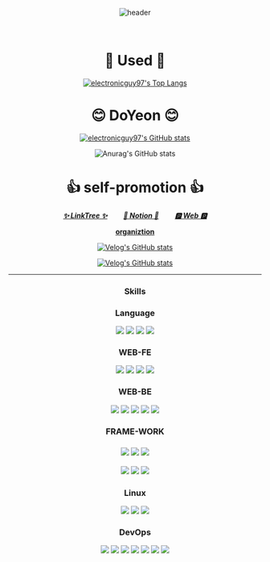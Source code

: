 <div align="center">
  
  ![header](https://capsule-render.vercel.app/api?type=cylinder&color=F0F8FF&height=150&section=header&text=Electronicguy97&fontColor=000000&fontSize=70&animation=fadeIn&fontAlignY=55)
  
<br>

# 🤺 Used 🤺
[![electronicguy97's Top Langs](https://github-readme-stats.vercel.app/api/top-langs/?username=electronicguy97&layout=compact&theme=dark)](https://github.com/anuraghazra/github-readme-stats)

# 😊 DoYeon 😊
[![electronicguy97's GitHub stats](https://github-readme-stats.vercel.app/api?username=electronicguy97&show_icons=true&theme=dark)](https://github.com/anuraghazra/github-readme-stats#gh-dark-mode-only)

![Anurag's GitHub stats](https://github-readme-stats.vercel.app/api?username=electronicguy97&show_icons=true&theme=merko)

# 👍 self-promotion 👍
[***✨ LinkTree ✨***](https://linktr.ee/jayce_97)
  [***📄 Notion 📄***](https://jayce97.notion.site/jayce97/Resume-5bd13fbff11d491dbe1b5dd0e9ae2a0f)
  [***🅿️ Web 🅿️***](https://doyeon.netlify.app/)

**[organiztion](https://github.com/deeptudy)**

[![Velog's GitHub stats](https://velog-readme-2.vercel.app/api/badge-stats?name=jayce_97)](https://velog.io/@jayce_97)

[![Velog's GitHub stats](https://velog-readme-stats.vercel.app/api?name=jayce_97)](https://velog-readme-stats.vercel.app/api/redirect?name=jayce_97)

---

### Skills

<h3>Language</h3>

<img src = "https://img.shields.io/badge/c++-00599C?style=for-the-badge&logo=c%2B%2B&logoColor=white">
<img src = "https://img.shields.io/badge/python-3776AB?style=for-the-badge&logo=python&logoColor=white">
<img src = "https://img.shields.io/badge/r-276DC3?style=for-the-badge&logo=r%2B%2B&logoColor=white">
<img src = "https://img.shields.io/badge/Java-007396?&style=for-the-badge&logo=Java&logoColor=white">

<h3>WEB-FE</h3>

<img src = "https://img.shields.io/badge/html5-E34F26?style=for-the-badge&logo=html5&logoColor=white">
<img src = "https://img.shields.io/badge/css-1572B6?style=for-the-badge&logo=css3&logoColor=white">
<img src = "https://img.shields.io/badge/javascript-F7DF1E?style=for-the-badge&logo=javascript&logoColor=black">
<img src = "https://img.shields.io/badge/jquery-0769AD?style=for-the-badge&logo=jquery&logoColor=white">

<h3>WEB-BE</h3>

<img src="https://img.shields.io/badge/mysql-4479A1?style=plastic&logo=mysql&logoColor=FFFFFF"/></a>
<img src="https://img.shields.io/badge/oracle-F80000?style=plastic&logo=oracle&logoColor=FFFFFF"/></a>
<img src="https://img.shields.io/badge/sqlite-003B57?style=plastic&logo=sqlite&logoColor=FFFFFF"/></a>
<img src="https://img.shields.io/badge/apachetomcat-F8DC75?style=plastic&logo=apachetomcat&logoColor=FFFFFF"/></a>
<img src="https://img.shields.io/badge/mybatis-FF69B4?style=plastic&logo=#4353FF&logoColor=FFFFFF"/></a>

<h3>FRAME-WORK<h3>
	
<img src="https://img.shields.io/badge/scikitlearn-F7931E?style=plastic&logo=scikitlearn&logoColor=F7931E"/>
<img src="https://img.shields.io/badge/TensorFlow-FF6F00?style=for-the-badge&logo=TensorFlow&logoColor=white">
<img src="https://img.shields.io/badge/PyTorch-EE4C2C?style=for-the-badge&logo=PyTorch&logoColor=white">

<img src="https://img.shields.io/badge/django-092E20?style=plastic&logo=django&logoColor=FFFFFF"/></a>
<img src="https://img.shields.io/badge/flask-000000?style=plastic&logo=flask&logoColor=FFFFFF"/></a>
<img src="https://img.shields.io/badge/spring-6DB33F?style=plastic&logo=spring&logoColor=FFFFFF"/></a>

<h3>Linux</h3>

<img src="https://img.shields.io/badge/ubuntu-E95420?style=plastic&logo=ubuntu&logoColor=FFFFFF"/></a>
<img src="https://img.shields.io/badge/centos-262577?style=plastic&logo=centos&logoColor=FFFFFF"/></a>
<img src="https://img.shields.io/badge/fedora-51A2DA?style=plastic&logo=fedora&logoColor=FFFFFF"/></a>

<h3>DevOps</h3>

<a href="https://git-scm.com/" onClick=""><img src="https://img.shields.io/badge/Git-F05032?style=flat-square&logo=Git&logoColor=white"/></a>
<a href="https://github.com/" onClick=""><img src="https://img.shields.io/badge/GitHub-181717?style=flat-square&logo=GitHub&logoColor=white"/></a>
<a href="https://www.notion.so/ko-kr" onClick=""><img src="https://img.shields.io/badge/Notion-000000?style=flat-square&logo=Notion&logoColor=white"/></a>
<a href="https://www.linux.org/" onClick=""><img src="https://img.shields.io/badge/Linux-FCC624?style=flat-square&logo=Linux&logoColor=white"/></a>
<a href="https://en.wikipedia.org/wiki/Shell_script" onClick=""><img src="https://img.shields.io/badge/Shell-5391FE?style=flat-square&logo=PowerShell&logoColor=white"/></a>
<a href="https://visualstudio.microsoft.com/ko/" onClick=""><img src="https://img.shields.io/badge/VS-5C2D91?style=flat-square&logo=Visual Studio&logoColor=white"/></a>
<a href="https://code.visualstudio.com/" onClick=""><img src="https://img.shields.io/badge/VSC-007ACC?style=flat-square&logo=Visual Studio Code&logoColor=white"/></a>


